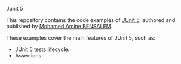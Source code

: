 Junit 5

This repository contains the code examples of [JUnit 5](https://junit.org/junit5/), 
authored and published by 
[Mohamed Amine BENSALEM](https://www.linkedin.com/in/mohamed-amine-b-6345331a2/).

These examples cover the main features of JUnit 5, such as:

* JUnit 5 tests lifecycle.
* Assertions...
